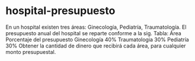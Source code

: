 # hospital-presupuesto
En un hospital existen tres áreas: Ginecología, Pediatría, Traumatología. El presupuesto anual del hospital se reparte conforme a la sig. Tabla: Área Porcentaje del presupuesto Ginecología 40% Traumatologia 30% Pediatría 30% Obtener la cantidad de dinero que recibirá cada área, para cualquier monto presupuestal.
